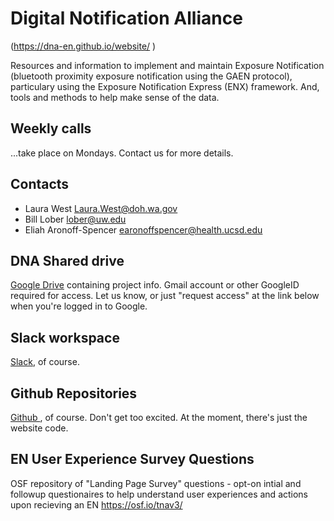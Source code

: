 # Digital Notification Alliance
(<a href="
https://dna-en.github.io/website/
         " target="_blank">https://dna-en.github.io/website/
         </a>)

Resources and information to implement and maintain Exposure Notification (bluetooth proximity exposure notification using the GAEN protocol), particulary using the Exposure Notification Express (ENX) framework.  And, tools and methods to help make sense of the data.

## Weekly calls

...take place on Mondays.  Contact us for more details.

## Contacts
   * Laura West <a href="mailto:Laura.West@doh.wa.gov">Laura.West@doh.wa.gov
   * Bill Lober <a href="mailto:lober@uw.edu">lober@uw.edu
   * Eliah Aronoff-Spencer <a href="mailto:earonoffspencer@health.ucsd.edu">earonoffspencer@health.ucsd.edu

## DNA Shared drive
<a href="https://drive.google.com/drive/u/0/folders/0AKbIgwpWRL6LUk9PVA" target="_blank">
Google Drive</a>
containing project info.  Gmail account or other GoogleID required for access.  Let us know, or just "request access" at the link below when you're logged in to Google.

## Slack workspace
<a href="https://westernstatesens.slack.com/" target="_blank">
Slack</a>, of course.

## Github Repositories
<a href="https://github.com/dna-en" target="_blank">
Github
</a>
, of course. Don't get too excited. At the moment, there's just the website code.

## EN User Experience Survey Questions
OSF repository of "Landing Page Survey" questions - opt-on intial and followup questionaires to help understand user experiences and actions upon recieving an EN
<a href="
https://osf.io/tnav3/
         " target="_blank">
https://osf.io/tnav3/
</a>

       
